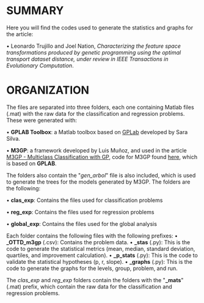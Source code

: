 # SUMMARY
Here you will find the codes used to generate the statistics and graphs for the article:

•	Leonardo Trujillo and Joel Nation, _Characterizing the feature space transformations produced by genetic programming using the optimal transport dataset distance, under review in IEEE Transactions in Evolutionary Computation_.

# ORGANIZATION
The files are separated into three folders, each one containing Matlab files (.mat) with the raw data for the classification and regression problems. These were generated with:

•	**GPLAB Toolbox**: a Matlab toolbox based on [GPLab](https://gplab.sourceforge.net) developed by Sara Silva. 

•	**M3GP**: a framework developed by Luis Muñoz, and used in the article [M3GP - Multiclass Classification with GP](https://doi.org/10.1007/978-3-319-16501-1_7), code for M3GP found [here](https://github.com/LuisMuDe), which is based on **GPLAB**.

The folders also contain the "*gen_arbol*" file is also included, which is used to generate the trees for the models generated by M3GP. The folders are the following:

•	**clas_exp**: Contains the files used for classification problems 

•	**reg_exp**: Contains the files used for regression problems 

•	**global_exp**: Contains the files used for the global analysis

Each folder contains the following files with the following prefixes:
•	**_OTTD_m3gp** (.csv): Contains the problem data.
•	**_stas** (.py): This is the code to generate the statistical metrics (mean, median, standard deviation, quartiles, and improvement calculation).
•	**_p_stats** (.py): This is the code to validate the statistical hypotheses (p, r, slope).
•	**_graphs** (.py): This is the code to generate the graphs for the levels, group, problem, and run.

The _clas_exp_ and _reg_exp_ folders contain the folders with the "**_mats**" (.mat) prefix, which contain the raw data for the classification and regression problems.


